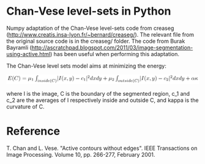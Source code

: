 Chan-Vese level-sets in Python
=============================

Numpy adaptation of the Chan-Vese level-sets code from creaseg
(http://www.creatis.insa-lyon.fr/~bernard/creaseg/). The relevant file from the
original source code is in the creaseg/ folder.
The code from Burak Bayramli
(http://ascratchpad.blogspot.com/2011/03/image-segmentation-using-active.html)
has been useful when performing this adaptation.

The Chan-Vese level sets model aims at minimizing the energy:

![Alt tex](equation/equation.png)

where I is the image, C is the boundary of the segmented region, c_1 and c_2 are
the averages of I respectively inside and outside C, and kappa is the curvature
of C.

Reference
=========
T. Chan and L. Vese. "Active contours without edges".
IEEE Transactions on Image Processing. Volume 10, pp. 266-277, February 2001.
